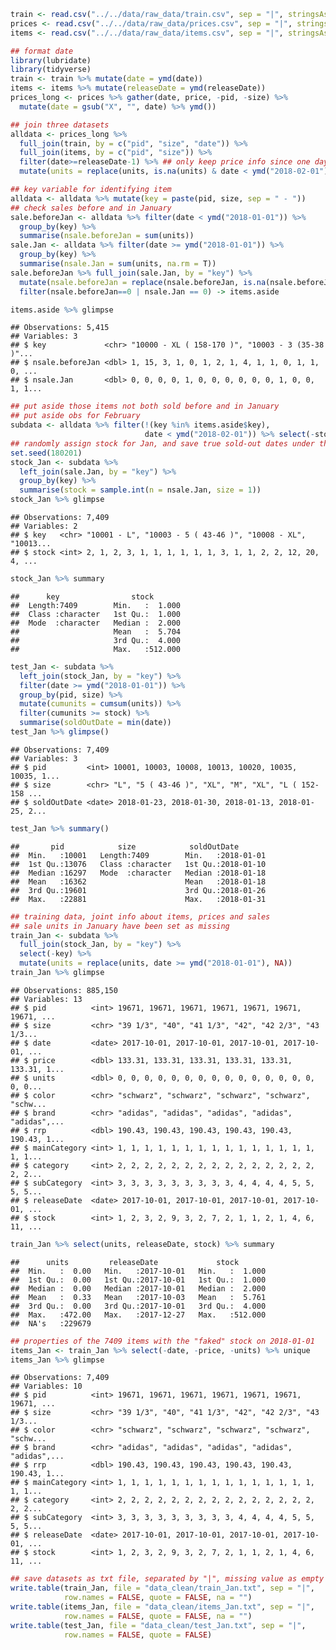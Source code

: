 ``` r
train <- read.csv("../../data/raw_data/train.csv", sep = "|", stringsAsFactors = F)
prices <- read.csv("../../data/raw_data/prices.csv", sep = "|", stringsAsFactors = F)
items <- read.csv("../../data/raw_data/items.csv", sep = "|", stringsAsFactors = F)

## format date
library(lubridate)
library(tidyverse)
train <- train %>% mutate(date = ymd(date))
items <- items %>% mutate(releaseDate = ymd(releaseDate))
prices_long <- prices %>% gather(date, price, -pid, -size) %>%
  mutate(date = gsub("X", "", date) %>% ymd())

## join three datasets
alldata <- prices_long %>% 
  full_join(train, by = c("pid", "size", "date")) %>% 
  full_join(items, by = c("pid", "size")) %>%
  filter(date>=releaseDate-1) %>% ## only keep price info since one day before releasedate
  mutate(units = replace(units, is.na(units) & date < ymd("2018-02-01"), 0))

## key variable for identifying item
alldata <- alldata %>% mutate(key = paste(pid, size, sep = " - "))
## check sales before and in January
sale.beforeJan <- alldata %>% filter(date < ymd("2018-01-01")) %>%
  group_by(key) %>% 
  summarise(nsale.beforeJan = sum(units))
sale.Jan <- alldata %>% filter(date >= ymd("2018-01-01")) %>%
  group_by(key) %>%
  summarise(nsale.Jan = sum(units, na.rm = T))
sale.beforeJan %>% full_join(sale.Jan, by = "key") %>%
  mutate(nsale.beforeJan = replace(nsale.beforeJan, is.na(nsale.beforeJan), 0)) %>%
  filter(nsale.beforeJan==0 | nsale.Jan == 0) -> items.aside

items.aside %>% glimpse
```

    ## Observations: 5,415
    ## Variables: 3
    ## $ key             <chr> "10000 - XL ( 158-170 )", "10003 - 3 (35-38 )"...
    ## $ nsale.beforeJan <dbl> 1, 15, 3, 1, 0, 1, 2, 1, 4, 1, 1, 0, 1, 1, 0, ...
    ## $ nsale.Jan       <dbl> 0, 0, 0, 0, 1, 0, 0, 0, 0, 0, 0, 1, 0, 0, 1, 1...

``` r
## put aside those items not both sold before and in January
## put aside obs for February
subdata <- alldata %>% filter(!(key %in% items.aside$key), 
                              date < ymd("2018-02-01")) %>% select(-stock)
## randomly assign stock for Jan, and save true sold-out dates under the assigned stock
set.seed(180201)
stock_Jan <- subdata %>% 
  left_join(sale.Jan, by = "key") %>%
  group_by(key) %>%
  summarise(stock = sample.int(n = nsale.Jan, size = 1))
stock_Jan %>% glimpse
```

    ## Observations: 7,409
    ## Variables: 2
    ## $ key   <chr> "10001 - L", "10003 - 5 ( 43-46 )", "10008 - XL", "10013...
    ## $ stock <int> 2, 1, 2, 3, 1, 1, 1, 1, 1, 1, 3, 1, 1, 2, 2, 12, 20, 4, ...

``` r
stock_Jan %>% summary
```

    ##      key                stock        
    ##  Length:7409        Min.   :  1.000  
    ##  Class :character   1st Qu.:  1.000  
    ##  Mode  :character   Median :  2.000  
    ##                     Mean   :  5.704  
    ##                     3rd Qu.:  4.000  
    ##                     Max.   :512.000

``` r
test_Jan <- subdata %>% 
  left_join(stock_Jan, by = "key") %>%
  filter(date >= ymd("2018-01-01")) %>%
  group_by(pid, size) %>%
  mutate(cumunits = cumsum(units)) %>%
  filter(cumunits >= stock) %>%
  summarise(soldOutDate = min(date))
test_Jan %>% glimpse()
```

    ## Observations: 7,409
    ## Variables: 3
    ## $ pid         <int> 10001, 10003, 10008, 10013, 10020, 10035, 10035, 1...
    ## $ size        <chr> "L", "5 ( 43-46 )", "XL", "M", "XL", "L ( 152-158 ...
    ## $ soldOutDate <date> 2018-01-23, 2018-01-30, 2018-01-13, 2018-01-25, 2...

``` r
test_Jan %>% summary()
```

    ##       pid            size            soldOutDate        
    ##  Min.   :10001   Length:7409        Min.   :2018-01-01  
    ##  1st Qu.:13076   Class :character   1st Qu.:2018-01-10  
    ##  Median :16297   Mode  :character   Median :2018-01-18  
    ##  Mean   :16362                      Mean   :2018-01-18  
    ##  3rd Qu.:19601                      3rd Qu.:2018-01-26  
    ##  Max.   :22881                      Max.   :2018-01-31

``` r
## training data, joint info about items, prices and sales 
## sale units in January have been set as missing
train_Jan <- subdata %>%
  full_join(stock_Jan, by = "key") %>%
  select(-key) %>%
  mutate(units = replace(units, date >= ymd("2018-01-01"), NA))
train_Jan %>% glimpse
```

    ## Observations: 885,150
    ## Variables: 13
    ## $ pid          <int> 19671, 19671, 19671, 19671, 19671, 19671, 19671, ...
    ## $ size         <chr> "39 1/3", "40", "41 1/3", "42", "42 2/3", "43 1/3...
    ## $ date         <date> 2017-10-01, 2017-10-01, 2017-10-01, 2017-10-01, ...
    ## $ price        <dbl> 133.31, 133.31, 133.31, 133.31, 133.31, 133.31, 1...
    ## $ units        <dbl> 0, 0, 0, 0, 0, 0, 0, 0, 0, 0, 0, 0, 0, 0, 0, 0, 0...
    ## $ color        <chr> "schwarz", "schwarz", "schwarz", "schwarz", "schw...
    ## $ brand        <chr> "adidas", "adidas", "adidas", "adidas", "adidas",...
    ## $ rrp          <dbl> 190.43, 190.43, 190.43, 190.43, 190.43, 190.43, 1...
    ## $ mainCategory <int> 1, 1, 1, 1, 1, 1, 1, 1, 1, 1, 1, 1, 1, 1, 1, 1, 1...
    ## $ category     <int> 2, 2, 2, 2, 2, 2, 2, 2, 2, 2, 2, 2, 2, 2, 2, 2, 2...
    ## $ subCategory  <int> 3, 3, 3, 3, 3, 3, 3, 3, 3, 4, 4, 4, 4, 5, 5, 5, 5...
    ## $ releaseDate  <date> 2017-10-01, 2017-10-01, 2017-10-01, 2017-10-01, ...
    ## $ stock        <int> 1, 2, 3, 2, 9, 3, 2, 7, 2, 1, 1, 2, 1, 4, 6, 11, ...

``` r
train_Jan %>% select(units, releaseDate, stock) %>% summary
```

    ##      units         releaseDate             stock        
    ##  Min.   :  0.00   Min.   :2017-10-01   Min.   :  1.000  
    ##  1st Qu.:  0.00   1st Qu.:2017-10-01   1st Qu.:  1.000  
    ##  Median :  0.00   Median :2017-10-01   Median :  2.000  
    ##  Mean   :  0.33   Mean   :2017-10-03   Mean   :  5.761  
    ##  3rd Qu.:  0.00   3rd Qu.:2017-10-01   3rd Qu.:  4.000  
    ##  Max.   :472.00   Max.   :2017-12-27   Max.   :512.000  
    ##  NA's   :229679

``` r
## properties of the 7409 items with the "faked" stock on 2018-01-01
items_Jan <- train_Jan %>% select(-date, -price, -units) %>% unique
items_Jan %>% glimpse
```

    ## Observations: 7,409
    ## Variables: 10
    ## $ pid          <int> 19671, 19671, 19671, 19671, 19671, 19671, 19671, ...
    ## $ size         <chr> "39 1/3", "40", "41 1/3", "42", "42 2/3", "43 1/3...
    ## $ color        <chr> "schwarz", "schwarz", "schwarz", "schwarz", "schw...
    ## $ brand        <chr> "adidas", "adidas", "adidas", "adidas", "adidas",...
    ## $ rrp          <dbl> 190.43, 190.43, 190.43, 190.43, 190.43, 190.43, 1...
    ## $ mainCategory <int> 1, 1, 1, 1, 1, 1, 1, 1, 1, 1, 1, 1, 1, 1, 1, 1, 1...
    ## $ category     <int> 2, 2, 2, 2, 2, 2, 2, 2, 2, 2, 2, 2, 2, 2, 2, 2, 2...
    ## $ subCategory  <int> 3, 3, 3, 3, 3, 3, 3, 3, 3, 4, 4, 4, 4, 5, 5, 5, 5...
    ## $ releaseDate  <date> 2017-10-01, 2017-10-01, 2017-10-01, 2017-10-01, ...
    ## $ stock        <int> 1, 2, 3, 2, 9, 3, 2, 7, 2, 1, 1, 2, 1, 4, 6, 11, ...

``` r
## save datasets as txt file, separated by "|", missing value as empty
write.table(train_Jan, file = "data_clean/train_Jan.txt", sep = "|",
            row.names = FALSE, quote = FALSE, na = "")
write.table(items_Jan, file = "data_clean/items_Jan.txt", sep = "|",
            row.names = FALSE, quote = FALSE, na = "")
write.table(test_Jan, file = "data_clean/test_Jan.txt", sep = "|",
            row.names = FALSE, quote = FALSE)
```
